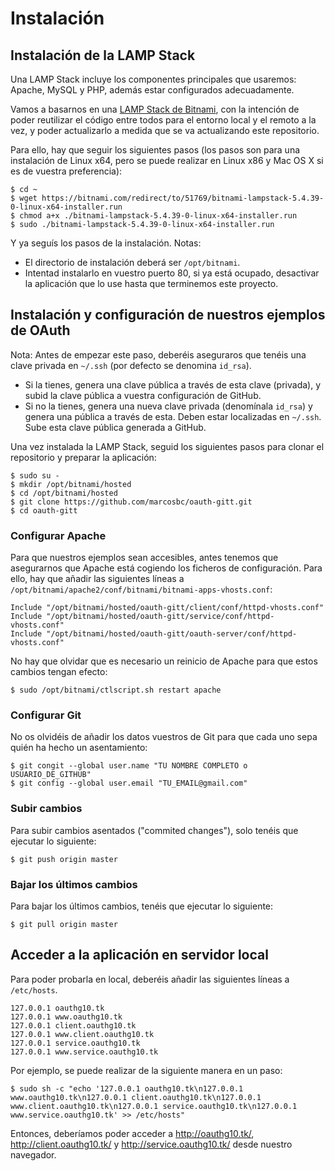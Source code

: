 # Instalación

## Instalación de la LAMP Stack

Una LAMP Stack incluye los componentes principales que usaremos: Apache, MySQL y PHP, además estar configurados adecuadamente.


Vamos a basarnos en una [LAMP Stack de Bitnami](https://bitnami.com/stack/lamp), con la intención de poder reutilizar el código entre todos para el entorno local y el remoto a la vez, y poder actualizarlo a medida que se va actualizando este repositorio.
 

Para ello, hay que seguir los siguientes pasos (los pasos son para una instalación de Linux x64, pero se puede realizar en Linux x86 y Mac OS X si es de vuestra preferencia):
```
$ cd ~
$ wget https://bitnami.com/redirect/to/51769/bitnami-lampstack-5.4.39-0-linux-x64-installer.run
$ chmod a+x ./bitnami-lampstack-5.4.39-0-linux-x64-installer.run
$ sudo ./bitnami-lampstack-5.4.39-0-linux-x64-installer.run
```

Y ya seguís los pasos de la instalación. Notas:

- El directorio de instalación deberá ser `/opt/bitnami`.
- Intentad instalarlo en vuestro puerto 80, si ya está ocupado, desactivar la aplicación que lo use hasta que terminemos este proyecto.

## Instalación y configuración de nuestros ejemplos de OAuth

Nota: Antes de empezar este paso, deberéis aseguraros que tenéis una clave privada en `~/.ssh` (por defecto se denomina `id_rsa`).

- Si la tienes, genera una clave pública a través de esta clave (privada), y subid la clave pública a vuestra configuración de GitHub.
- Si no la tienes, genera una nueva clave privada (denomínala `id_rsa`) y genera una pública a través de esta. Deben estar localizadas en `~/.ssh`. Sube esta clave pública generada a GitHub.

Una vez instalada la LAMP Stack, seguid los siguientes pasos para clonar el repositorio y preparar la aplicación:

```
$ sudo su -
$ mkdir /opt/bitnami/hosted
$ cd /opt/bitnami/hosted
$ git clone https://github.com/marcosbc/oauth-gitt.git
$ cd oauth-gitt
```

### Configurar Apache

Para que nuestros ejemplos sean accesibles, antes tenemos que asegurarnos que Apache está cogiendo los ficheros de configuración.
Para ello, hay que añadir las siguientes líneas a `/opt/bitnami/apache2/conf/bitnami/bitnami-apps-vhosts.conf`:

```
Include "/opt/bitnami/hosted/oauth-gitt/client/conf/httpd-vhosts.conf"
Include "/opt/bitnami/hosted/oauth-gitt/service/conf/httpd-vhosts.conf"
Include "/opt/bitnami/hosted/oauth-gitt/oauth-server/conf/httpd-vhosts.conf"
```

No hay que olvidar que es necesario un reinicio de Apache para que estos
cambios tengan efecto:

```
$ sudo /opt/bitnami/ctlscript.sh restart apache
```

### Configurar Git

No os olvidéis de añadir los datos vuestros de Git para que cada uno sepa quién ha hecho un asentamiento:

```
$ git congit --global user.name "TU NOMBRE COMPLETO o USUARIO_DE_GITHUB"
$ git config --global user.email "TU_EMAIL@gmail.com"
```

### Subir cambios

Para subir cambios asentados ("commited changes"), solo tenéis que ejecutar lo siguiente:

```
$ git push origin master
```

### Bajar los últimos cambios

Para bajar los últimos cambios, tenéis que ejecutar lo siguiente:

```
$ git pull origin master
```

## Acceder a la aplicación en servidor local

Para poder probarla en local, deberéis añadir las siguientes líneas a `/etc/hosts`.

```
127.0.0.1 oauthg10.tk
127.0.0.1 www.oauthg10.tk
127.0.0.1 client.oauthg10.tk
127.0.0.1 www.client.oauthg10.tk
127.0.0.1 service.oauthg10.tk
127.0.0.1 www.service.oauthg10.tk
```

Por ejemplo, se puede realizar de la siguiente manera en un paso:

```
$ sudo sh -c "echo '127.0.0.1 oauthg10.tk\n127.0.0.1 www.oauthg10.tk\n127.0.0.1 client.oauthg10.tk\n127.0.0.1 www.client.oauthg10.tk\n127.0.0.1 service.oauthg10.tk\n127.0.0.1 www.service.oauthg10.tk' >> /etc/hosts"
```

Entonces, deberíamos poder acceder a http://oauthg10.tk/, http://client.oauthg10.tk/ y http://service.oauthg10.tk/ desde nuestro navegador.

